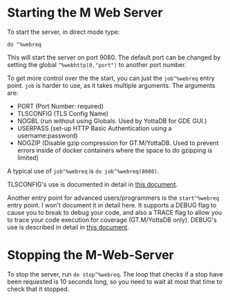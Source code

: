 # Starting the M Web Server
To start the server, in direct mode type:

```
do ^%webreq
```

This will start the server on port 9080. The default port can be changed by setting the global `^%webhttp(0,"port")` to another port number.

To get more control over the the start, you can just the `job^%webreq` entry point. `job` is harder to use, as it takes multiple arguments. The arguments are:

 - PORT (Port Number: required)
 - TLSCONFIG (TLS Config Name)
 - NOGBL (run without using Globals. Used by YottaDB for GDE GUI.)
 - USERPASS (set-up HTTP Basic Authentication using a username:password)
 - NOGZIP (Disable gzip compression for GT.M/YottaDB. Used to prevent errors inside of docker containers where the space to do gzipping is limited)

A typical use of `job^%webreq` is `do job^%webreq(8080)`.

TLSCONFIG's use is documented in detail in [this document](doc/tls-setup.md).

Another entry point for advanced users/programmers is the `start^%webreq` entry point. I won't document it in detail here. It supports a DEBUG flag to cause you to break to debug your code, and also a TRACE flag to allow you to trace your code execution for coverage (GT.M/YottaDB only). DEBUG's use is described in detail in [this document](doc/debugging.md).

# Stopping the M-Web-Server
To stop the server, run `do stop^%webreq`. The loop that checks if a stop have been requested is 10 seconds long, so you need to wait at most that time to check that it stopped.

